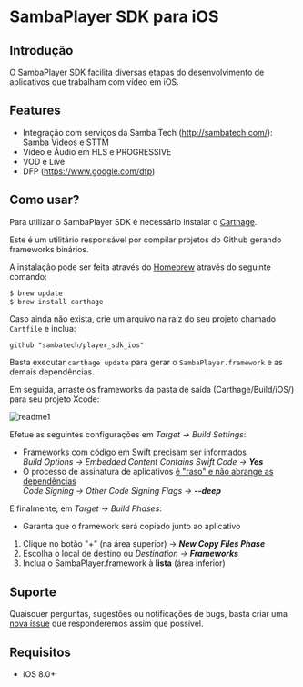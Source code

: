 # SambaPlayer SDK para iOS

## Introdução
O SambaPlayer SDK facilita diversas etapas do desenvolvimento de aplicativos que trabalham com vídeo em iOS.

## Features
- Integração com serviços da Samba Tech (http://sambatech.com/): Samba Videos e STTM
- Vídeo e Áudio em HLS e PROGRESSIVE
- VOD e Live
- DFP (https://www.google.com/dfp)

## Como usar?
Para utilizar o SambaPlayer SDK é necessário instalar o [Carthage](https://github.com/Carthage/Carthage).

Este é um utilitário responsável por compilar projetos do Github gerando frameworks binários.

A instalação pode ser feita através do [Homebrew](http://brew.sh/) através do seguinte comando:

```bash
$ brew update
$ brew install carthage
```

Caso ainda não exista, crie um arquivo na raíz do seu projeto chamado `Cartfile` e inclua:

```ogdl
github "sambatech/player_sdk_ios"
```

Basta executar `carthage update` para gerar o `SambaPlayer.framework` e as demais dependências.

Em seguida, arraste os frameworks da pasta de saída (Carthage/Build/iOS/) para seu projeto Xcode:

![readme1](https://cloud.githubusercontent.com/assets/484062/16528649/85e947ce-3f94-11e6-8806-6020775d8d02.gif)

Efetue as seguintes configurações em *Target -> Build Settings*:

- Frameworks com código em Swift precisam ser informados
<br>*Build Options -> Embedded Content Contains Swift Code -> __Yes__*
- O processo de assinatura de aplicativos [é "raso" e não abrange as dependências](http://stackoverflow.com/a/17396143/3688598)
<br>*Code Signing -> Other Code Signing Flags -> __--deep__*

E finalmente, em *Target -> Build Phases*:
- Garanta que o framework será copiado junto ao aplicativo
 1. Clique no botão "+" (na área superior) -> *__New Copy Files Phase__*
 1. Escolha o local de destino ou *Destination -> __Frameworks__*
 1. Inclua o SambaPlayer.framework à __lista__ (área inferior)

## Suporte
Quaisquer perguntas, sugestões ou notificações de bugs, basta criar uma [nova issue](https://github.com/sambatech/player_sdk_ios/issues/new) que responderemos assim que possível.

## Requisitos
- iOS 8.0+
